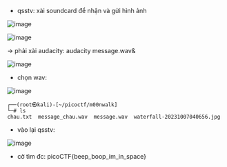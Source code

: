 - qsstv: xài soundcard để nhận và gửi hình ảnh<br>

![image](https://github.com/chaumoon/Forensics/assets/127403046/203f6b81-b595-4ff1-bc2c-46917705d918)<br>

![image](https://github.com/chaumoon/Forensics/assets/127403046/78d55bca-f43e-42e3-baad-4eec3325ad0b)<br>

-> phải xài audacity: audacity message.wav&<br>

![image](https://github.com/chaumoon/Forensics/assets/127403046/72a233c7-1bb6-4f2f-a088-2d26b7d5fdda)<br>

- chọn wav:<br>

![image](https://github.com/chaumoon/Forensics/assets/127403046/863b7bc6-ac78-4c47-934d-25c0437faceb)<br>

```
┌──(root㉿kali)-[~/picoctf/m00nwalk]
└─# ls   
chau.txt  message_chau.wav  message.wav  waterfall-20231007040656.jpg
```
- vào lại qsstv:<br>

![image](https://github.com/chaumoon/Forensics/assets/127403046/827544b4-d580-4c73-b753-78a48ec9310b)<br>

- cờ tìm đc: picoCTF{beep_boop_im_in_space}
